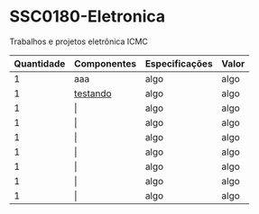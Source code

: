 # SSC0180-Eletronica
Trabalhos e projetos eletrônica ICMC

| Quantidade     | Componentes | Especificações | Valor |
| ---      | ---       | ---      | ---     |
| 1 | aaa       | algo     | algo    |
| 1     | [testando](google.com)        | algo     | algo    |
| 1     | \|        | algo     | algo    |
| 1     | \|        | algo     | algo    |
| 1     | \|        | algo     | algo    |
| 1     | \|        | algo     | algo    |
| 1     | \|        | algo     | algo    |
| 1     | \|        | algo     | algo    |
| 1     | \|        | algo     | algo    |
